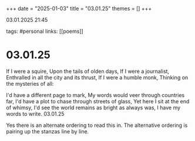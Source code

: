 +++
date = "2025-01-03"
title = "03.01.25"
themes = []
+++

03.01.2025 21:45

tags: #personal
links: [[poems]]

# 03.01.25

If I were a squire,
Upon the tails of olden days,
If I were a journalist,
Enthralled in all the city and its thrust,
If I were a humble monk,
Thinking on the mysteries of all:

I'd have a different page to mark,
My words would veer through countries far,
I'd have a plot to chase through streets of glass,
Yet here I sit at the end of whimsy,
I'd see the world remains as bright as always was,
I have my words to write.
03.01.25

Yes there is an alternate ordering to read this in. The alternative ordering is pairing up the stanzas line by line.